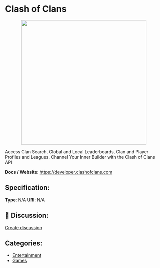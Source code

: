 # Clash of Clans
<p align="center">
    <img width="400" src="https://raw.githubusercontent.com/apis-list/apis-list/main/apis/clash-of-clans/logo_256x256.png" />
</p>

Access Clan Search, Global and Local Leaderboards, Clan and Player Profiles and Leagues. Channel Your Inner Builder with the Clash of Clans API

**Docs / Website**: https://developer.clashofclans.com

## Specification:
**Type**:  N/A 
**URI**:  N/A 

## 💬 Discussion:
[Create discussion](https://github.com/apis-list/apis-list/discussions/new)

## Categories:
- [Entertainment](https://github.com/apis-list/apis-list#entertainment)
- [Games](https://github.com/apis-list/apis-list#games)



